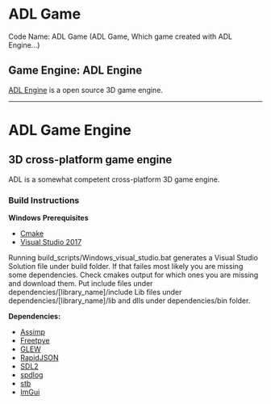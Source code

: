 # ADL Game
Code Name: ADL Game (ADL Game, Which game created with ADL Engine...)

## Game Engine: ADL Engine
[ADL Engine](https://github.com/GeraldBostock/adl) is a open source 3D game engine. 

---

# ADL Game Engine

## 3D cross-platform game engine

ADL is a somewhat competent cross-platform 3D game engine.

### Build Instructions

**Windows**
**Prerequisites**
- [Cmake](https://cmake.org/download/)
- [Visual Studio 2017](https://visualstudio.microsoft.com/tr/downloads/)

Running build_scripts/Windows_visual_studio.bat generates a Visual Studio Solution file under build folder. If that failes most likely you are missing some dependencies. Check cmakes output for which ones you are missing and download them. 
Put include files under dependencies/[library_name]/include
Lib files under dependencies/[library_name]/lib
and dlls under dependencies/bin folder.

**Dependencies:**

- [Assimp](http://assimp.sourceforge.net/main_downloads.html)
- [Freetpye](https://www.freetype.org/download.html)
- [GLEW](http://glew.sourceforge.net/)
- [RapidJSON](https://github.com/Tencent/rapidjson)
- [SDL2](https://www.libsdl.org/download-2.0.php)
- [spdlog](https://github.com/gabime/spdlog)
- [stb](https://github.com/nothings/stb)
- [ImGui](https://github.com/ocornut/imgui)
